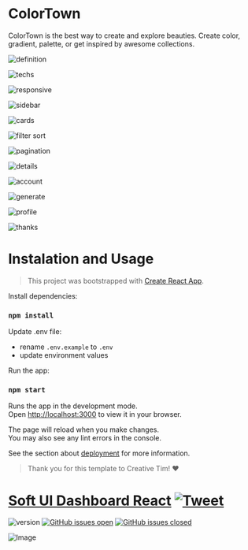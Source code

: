 # ColorTown

ColorTown is the best way to create and explore beauties. Create color, gradient, palette, or get inspired by awesome collections.

![definition](https://github.com/sametkoyuncu/react-colortown/blob/master/public/assets/presentation/1.png)

![techs](https://github.com/sametkoyuncu/react-colortown/blob/master/public/assets/presentation/2.png)

![responsive](https://github.com/sametkoyuncu/react-colortown/blob/master/public/assets/presentation/3.png)

![sidebar](https://github.com/sametkoyuncu/react-colortown/blob/master/public/assets/presentation/4.png)

![cards](https://github.com/sametkoyuncu/react-colortown/blob/master/public/assets/presentation/5.png)

![filter sort](https://github.com/sametkoyuncu/react-colortown/blob/master/public/assets/presentation/6.png)

![pagination](https://github.com/sametkoyuncu/react-colortown/blob/master/public/assets/presentation/7.png)

![details](https://github.com/sametkoyuncu/react-colortown/blob/master/public/assets/presentation/8.png)

![account](https://github.com/sametkoyuncu/react-colortown/blob/master/public/assets/presentation/9.png)

![generate](https://github.com/sametkoyuncu/react-colortown/blob/master/public/assets/presentation/10.png)

![profile](https://github.com/sametkoyuncu/react-colortown/blob/master/public/assets/presentation/11.png)

![thanks](https://github.com/sametkoyuncu/react-colortown/blob/master/public/assets/presentation/12.png)


# Instalation and Usage

> This project was bootstrapped with [Create React App](https://github.com/facebook/create-react-app).

Install dependencies:
### `npm install`

Update .env file:
- rename `.env.example` to `.env`
- update environment values

Run the app:
### `npm start`

Runs the app in the development mode.\
Open [http://localhost:3000](http://localhost:3000) to view it in your browser.

The page will reload when you make changes.\
You may also see any lint errors in the console.

See the section about [deployment](https://facebook.github.io/create-react-app/docs/deployment) for more information.

> Thank you for this template to Creative Tim! ❤️

# [Soft UI Dashboard React](http://demos.creative-tim.com/soft-ui-dashboard-react/#/dashboard?ref=readme-sudr) [![Tweet](https://img.shields.io/twitter/url/http/shields.io.svg?style=social&logo=twitter)](https://twitter.com/intent/tweet?url=https://www.creative-tim.com/product/soft-ui-dashboard-react&text=Check%20Soft%20UI%20Dashboard%20react%20made%20by%20@CreativeTim%20#webdesign%20#dashboard%20#softdesign%20#react%20https://www.creative-tim.com/product/soft-ui-dashboard-react)

![version](https://img.shields.io/badge/version-3.0.0-blue.svg) [![GitHub issues open](https://img.shields.io/github/issues/creativetimofficial/soft-ui-dashboard-react.svg)](https://github.com/creativetimofficial/soft-ui-dashboard-react/issues?q=is%3Aopen+is%3Aissue) [![GitHub issues closed](https://img.shields.io/github/issues-closed-raw/creativetimofficial/soft-ui-dashboard-react.svg)](https://github.com/creativetimofficial/soft-ui-dashboard-react/issues?q=is%3Aissue+is%3Aclosed)

![Image](https://s3.amazonaws.com/creativetim_bucket/products/500/original/soft-ui-dashboard-material-ui.jpg)
